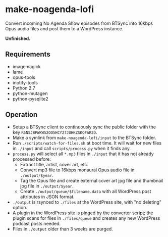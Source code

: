 make-noagenda-lofi
==================

Convert incoming No Agenda Show episodes from BTSync into 16kbps Opus audio files and post them to a WordPress instance.

**Unfinished.**

Requirements
------------

* imagemagick
* lame
* opus-tools
* inotify-tools
* Python 2.7
* python-mutagen
* python-pysqlite2

Operation
---------

- Setup a BTSync client to continuously sync the public folder with the key `R5NSJBPWKW52OO5HCY27JUHKZSKOFAR2D`.
- Make a symlink from `make-noagenda-lofi/input` to the BTSync folder.
- Run `./scripts/watch-for-files.sh` at boot time. It will wait for new files in `./input` and call `scripts/process.py` when it finds any.
- `process.py` will select all `*.mp3` files in `./input` that it has not already processed before:
  * Extract title, artist, cover art, etc.
  * Convert mp3 file to 16kbps monaural Opus audio file in `./output/$year`.
  * Tag the Opus file and create external cover art jpg file and thumbnail jpg file in `./output/$year`.
  * Create `./output/queue/$filename.data` with all WordPress post attributes in JSON format.
- `./output` is rsynced to `./files` at the WordPress site, with "no deleting" option.
- A plugin in the WordPress site is pinged by the converter script; the plugin scans for files in `./files/queue` and creates any new WordPress podcast posts needed.
- Files in `./output` older than 3 weeks are purged.
